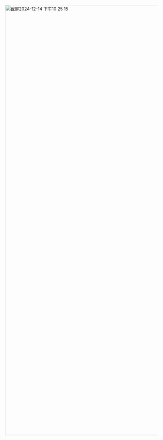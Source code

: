 <img width="1414" alt="截屏2024-12-14 下午10 25 15" src="https://github.com/user-attachments/assets/9ff9e9b8-2ad6-422d-81d3-f8aea481df86" />
